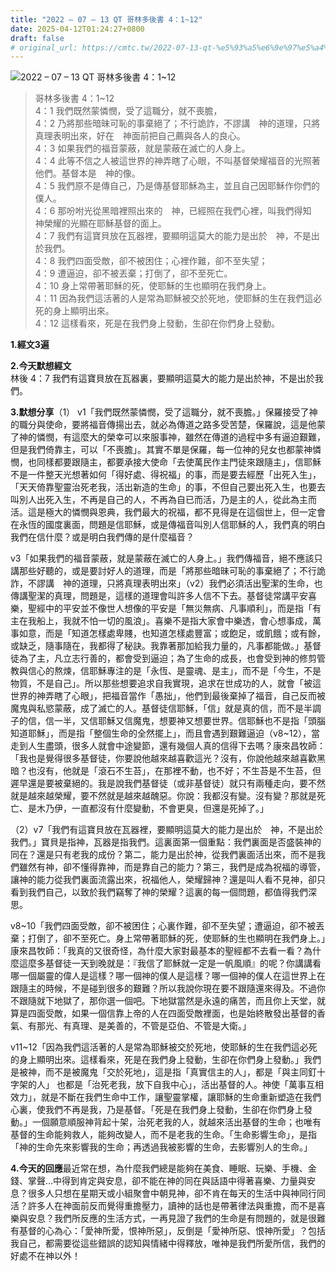 ```yaml
---
title: "2022 – 07 – 13 QT 哥林多後書 4：1~12"
date: 2025-04-12T01:24:27+0800
draft: false
# original_url: https://cmtc.tw/2022-07-13-qt-%e5%93%a5%e6%9e%97%e5%a4%9a%e5%be%8c%e6%9b%b8-4%ef%bc%9a112
---
```


![2022 – 07 – 13 QT 哥林多後書 4：1~12](/images/qt.jpg  "2022 – 07 – 13 QT 哥林多後書 4：1~12")

> 哥林多後書 4：1~12  
> 4：1 我們既然蒙憐憫，受了這職分，就不喪膽，  
> 4：2 乃將那些暗昧可恥的事棄絕了；不行詭詐，不謬講　神的道理，只將真理表明出來，好在　神面前把自己薦與各人的良心。  
> 4：3 如果我們的福音蒙蔽，就是蒙蔽在滅亡的人身上。  
> 4：4 此等不信之人被這世界的神弄瞎了心眼，不叫基督榮耀福音的光照著他們。基督本是　神的像。  
> 4：5 我們原不是傳自己，乃是傳基督耶穌為主，並且自己因耶穌作你們的僕人。  
> 4：6 那吩咐光從黑暗裡照出來的　神，已經照在我們心裡，叫我們得知　神榮耀的光顯在耶穌基督的面上。  
> 4：7 我們有這寶貝放在瓦器裡，要顯明這莫大的能力是出於　神，不是出於我們。  
> 4：8 我們四面受敵，卻不被困住；心裡作難，卻不至失望；  
> 4：9 遭逼迫，卻不被丟棄；打倒了，卻不至死亡。  
> 4：10 身上常帶著耶穌的死，使耶穌的生也顯明在我們身上。  
> 4：11 因為我們這活著的人是常為耶穌被交於死地，使耶穌的生在我們這必死的身上顯明出來。  
> 4：12 這樣看來，死是在我們身上發動，生卻在你們身上發動。

**1.經文3遍**

**2.今天默想經文**  
林後 4：7 我們有這寶貝放在瓦器裏，要顯明這莫大的能力是出於神，不是出於我們。

**3.默想分享**（1） v1「我們既然蒙憐憫，受了這職分，就不喪膽。」保羅接受了神的職分與使命，要將福音傳揚出去，就必為傳道之路多受苦楚，保羅說，這是他蒙了神的憐憫，有這麼大的榮幸可以來服事神，雖然在傳道的過程中多有逼迫艱難，但是我們倚靠主，可以「不喪膽」。其實不單是保羅，每一位神的兒女也都蒙神憐憫，也同樣都要跟隨主，都要承接大使命「去使萬民作主門徒來跟隨主」，信耶穌不是一件整天光想著如何「得好處、得祝福」的事，而是要去經歷「出死入生」，「天天倚靠聖靈治死老我，活出新造的生命」的事，不但自己要出死入生，也要去叫別人出死入生，不再是自己的人，不再為自已而活，乃是主的人，從此為主而活。這是極大的憐憫與恩典，我們最大的祝福，都不見得是在這個世上，但一定會在永恆的國度裏面，問題是信耶穌，或是傳福音叫別人信耶穌的人，我們真的明白我們在信什麼？或是明白我們傳的是什麼福音？

v3「如果我們的福音蒙蔽，就是蒙蔽在滅亡的人身上。」我們傳福音，絕不應該只講那些好聽的，或是要討好人的道理，而是「將那些暗昧可恥的事棄絕了；不行詭詐，不謬講　神的道理，只將真理表明出來」（v2）我們必須活出聖潔的生命，也傳講聖潔的真理，問題是，這樣的道理會叫許多人信不下去。基督徒常講平安喜樂，聖經中的平安並不像世人想像的平安是「無災無病、凡事順利」，而是指「有主在我船上，我就不怕一切的風浪」。喜樂不是指大家會中樂透，會心想事成，萬事如意，而是「知道怎樣處卑賤，也知道怎樣處豐富；或飽足，或飢餓；或有餘，或缺乏，隨事隨在，我都得了秘訣。我靠著那加給我力量的，凡事都能做。」基督徒為了主，凡立志行善的，都會受到逼迫；為了生命的成長，也會受到神的修剪管教與信心的熬煉，信耶穌專注的是「永恆、是靈魂、是主」，而不是「今生，不是物質，不是自己」。所以那些想要追求自我實現，追求在世成功的人，就會「被這世界的神弄瞎了心眼」，把福音當作「愚拙」，他們到最後棄掉了福音，自己反而被魔鬼與私慾蒙蔽，成了滅亡的人。基督徒信耶穌，「信」就是真的信，而不是半調子的信，信一半，又信耶穌又信魔鬼，想要神又想要世界。信耶穌也不是指「頭腦知道耶穌」，而是指「整個生命的全然擺上」，而且會遇到艱難逼迫（v8~12），當走到人生盡頭，很多人就會中途變節，還有幾個人真的信得下去嗎？康來昌牧師：「我也是覺得很多基督徒，你要說他越來越喜歡這光？沒有，你說他越來越喜歡黑暗？也沒有，他就是「滾石不生苔」，在那裡不動，也不好；不生苔是不生苔，但遲早還是要被棄絕的。我是說我們基督徒（或非基督徒）就只有兩種走向，要不然就是越來越榮耀，要不然就是越來越醜惡。你說：我都沒有變。沒有變？那就是死亡、是木乃伊，一直都沒有什麼變動，不會更臭，但還是死掉了。」

（2）v7「我們有這寶貝放在瓦器裡，要顯明這莫大的能力是出於　神，不是出於我們。」寶貝是指神，瓦器是指我們。這裏面第一個重點：我們裏面是否盛裝神的同在？還是只有老我的成份？第二，能力是出於神，從我們裏面活出來，而不是我們雖然有神，卻不懂得靠神，而是靠自己的能力？第三，我們是成為祝福的導管，讓神的能力從我們裏面流露出來，祝福他人，榮耀歸神？還是叫人看不見神，卻只看到我們自己，以致於我們竊奪了神的榮耀？這裏的每一個問題，都值得我們深思。

v8~10「我們四面受敵，卻不被困住；心裏作難，卻不至失望；遭逼迫，卻不被丟棄；打倒了，卻不至死亡。身上常帶著耶穌的死，使耶穌的生也顯明在我們身上。」康來昌牧師：「我真的又很奇怪，為什麼大家對最基本的聖經都不去看一看？為什麼這麼多基督徒一天到晚就是：『我信了耶穌就一定是一帆風順』的呢？你講講看哪一個屬靈的偉人是這樣？哪一個神的僕人是這樣？哪一個神的僕人在這世界上在跟隨主的時候，不是碰到很多的艱難？所以我說你現在要不跟隨還來得及。不過你不跟隨就下地獄了，那你選一個吧。下地獄當然是永遠的痛苦，而且你上天堂，就算是四面受敵，如果一個信靠上帝的人在四面受敵裡面，也是始終散發出基督的香氣、有那光、有真理、是美善的，不管是亞伯、不管是大衛。」

v11~12「因為我們這活著的人是常為耶穌被交於死地，使耶穌的生在我們這必死的身上顯明出來。這樣看來，死是在我們身上發動，生卻在你們身上發動。」我們是被神，而不是被魔鬼「交於死地」，這是指「真實信主的人」，都是「與主同釘十字架的人」 也都是「治死老我，放下自我中心」，活出基督的人。神使「萬事互相效力」，就是不斷在我們生命中工作，讓聖靈掌權，讓耶穌的生命重新塑造在我們心裏，使我們不再是我，乃是基督。「死是在我們身上發動，生卻在你們身上發動。」一個願意順服神背起十架，治死老我的人，就越來活出基督的生命；也唯有基督的生命能夠救人，能夠改變人，而不是老我的生命。「生命影響生命」，是指「神的生命先來影響我的生命；再透過我被影響的生命，去影響別人的生命。」

**4.今天的回應**最近常在想，為什麼我們總是能夠在美食、睡眠、玩樂、手機、金錢、掌聲…中得到肯定與安息，卻不能在神的同在與話語中得著喜樂、力量與安息？很多人只想在星期天或小組聚會中朝見神，卻不肯在每天的生活中與神同行同活？許多人在神面前反而覺得重擔壓力，讀神的話也是帶著律法與重擔，而不是喜樂與安息？我們所反應的生活方式，一再見證了我們的生命是有問題的，就是很難有基督的心為心：「愛神所愛，恨神所惡」，反倒是「愛神所惡、恨神所愛」？包括我自己，都需要從這些錯誤的認知與情緒中得釋放，唯神是我們所愛所信，我們的好處不在神以外！